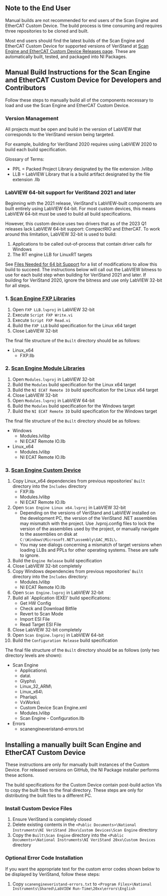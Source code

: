 ## Note to the End User
Manual builds are not recommended for end users of the Scan Engine and EtherCAT Custom Device. The build process is time consuming and requires three repositories to be cloned and built.

Most end users should find the latest builds of the Scan Engine and EtherCAT Custom Device for supported versions of VeriStand at [Scan Engine and EtherCAT Custom Device Releases page](https://github.com/ni/niveristand-scan-engine-ethercat-custom-device/releases). These are automatically built, tested, and packaged into NI Packages.

## Manual Build Instructions for the Scan Engine and EtherCAT Custom Device for Developers and Contributors
Follow these steps to manually build all of the components necessary to load and use the Scan Engine and EtherCAT Custom Device.

### Version Management
All projects must be open and build in the version of LabVIEW that corresponds to the VeriStand version being targeted.

For example, building for VeriStand 2020 requires using LabVIEW 2020 to build each build specification.

Glossary of Terms:
- PPL = Packed Project Library designated by the file extension .lvlibp
- LLB = LabVIEW Library that is a build artifact designated by the file extension .llb

### LabVIEW 64-bit support for VeriStand 2021 and later
Beginning with the 2021 release, VeriStand's LabVIEW-built components are built entirely using LabVIEW 64-bit. For most custom devices, this means LabVIEW 64-bit must be used to build all build specifications.

However, this custom device uses two drivers that as of the 2023 Q1 releases lack LabVIEW 64-bit support: CompactRIO and EtherCAT. To work around this limitation, LabVIEW 32-bit is used to build:
1. Applications to be called out-of-process that contain driver calls for Windows
1. The RT engine LLB for LinuxRT targets

See [Files Needed for 64 bit Support](Files%20Needed%20for%2064%20bit%20Support.md) for a list of modifications to allow this build to succeed. The instructions below will call out the LabVIEW bitness to use for each build step when building for VeriStand 2021 and later. If building for VeriStand 2020, ignore the bitness and use only LabVIEW 32-bit for all steps.

### 1. [Scan Engine FXP Libraries](https://github.com/ni/niveristand-scan-engine-fxp-libraries)
1. Open `FXP LLB.lvproj` in LabVIEW 32-bit
1. Execute `Script FXP Write.vi`
1. Execute `Script FXP Read.vi`
1. Build the `FXP LLB` build specification for the Linux x64 target
1. Close LabVIEW 32-bit

The final file structure of the `Built` directory should be as follows:
- Linux_x64
    - FXP.llb

### 2. [Scan Engine Module Libraries](https://github.com/ni/niveristand-scan-engine-module-libraries)
1. Open `Modules.lvproj` in LabVIEW 32-bit
1. Build the `Modules` build specification for the Linux x64 target
1. Build the `NI ECAT Remote IO` build specification for the Linux x64 target
1. Close LabVIEW 32-bit
1. Open `Modules.lvproj` in LabVIEW 64-bit
1. Build the `Modules` build specification for the Windows target
1. Build the `NI ECAT Remote IO` build specification for the Windows target

The final file structure of the `Built` directory should be as follows:
- Windows
    - Modules.lvlibp
    - NI ECAT Remote IO.llb
- Linux_x64
    - Modules.lvlibp
    - NI ECAT Remote IO.llb

### 3. [Scan Engine Custom Device](https://github.com/ni/niveristand-scan-engine-ethercat-custom-device)
1. Copy Linux_x64 dependencies from previous repositories' `Built` directory into the `Includes` directory
    - FXP.llb
    - Modules.lvlibp
    - NI ECAT Remote IO.llb
1. Open `Scan Engine Linux x64.lvproj` in LabVIEW 32-bit
    - Depending on the versions of VeriStand and LabVIEW installed on the development PC, the version of the VeriStand .NET assemblies may mismatch with the project. Use .lvproj.config files to lock the version of the assemblies used by the project, or manually navigate to the assemblies on disk at `C:\Windows\Microsoft.NET\assembly\GAC_MSIL\`.
    - You may see dialogs concerning a mismatch of target versions when loading LLBs and PPLs for other operating systems. These are safe to ignore.
1. Build the `Engine Release` build specification
1. Close LabVIEW 32-bit completely
1. Copy Windows dependencies from previous repositories' `Built` directory into the `Includes` directory:
    - Modules.lvlibp
    - NI ECAT Remote IO.llb
1. Open `Scan Engine.lvproj` in LabVIEW 32-bit
1. Build all `Application (EXE)' build specifications:
    - Get HW Config
    - Check and Download Bitfile
    - Revert to Scan Mode
    - Import ESI File
    - Read Target ESI File
1. Close LabVIEW 32-bit completely
1. Open `Scan Engine.lvproj` in LabVIEW 64-bit
1. Build the `Configuration Release` build specification

The final file structure of the `Built` directory should be as follows (only two directory levels are shown):
- Scan Engine
    - Applications\
    - data\
    - Glyphs\
    - Linux_32_ARM\
    - Linux_x64\
    - Pharlap\
    - VxWorks\
    - Custom Device Scan Engine.xml
    - Modules.lvlibp
    - Scan Engine - Configuration.llb
- Errors
    - scanengineveristand-errors.txt

## Installing a manually built Scan Engine and EtherCAT Custom Device
These instructions are only for manually built instances of the Custom Device. For released versions on GitHub, the NI Package installer performs these actions.

The build specifications for the Custom Device contain post-build action VIs to copy the built files to the final directory. These steps are only for distributing the built files to a different PC.

### Install Custom Device Files
1. Ensure VeriStand is completely closed
1. Delete existing contents in the `<Public Documents>\National Instruments\NI VeriStand 20xx\Custom Devices\Scan Engine` directory
1. Copy the `Built\Scan Engine` directory into the `<Public Documents>\National Instruments\NI VeriStand 20xx\Custom Devices` directory

### Optional Error Code Installation
If you want the appropriate text for the custom error codes shown below to be displayed by VeriStand, follow these steps:
1) Copy `scanengineveristand-errors.txt` to `<Program Files>\National Instruments\Shared\LabVIEW Run-Time\20xx\errors\English`
